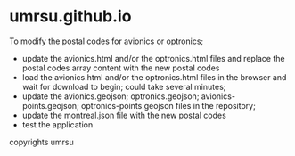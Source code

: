 # umrsu.github.io

To modify the postal codes for avionics or optronics;
- update the avionics.html and/or the optronics.html files and replace the postal codes array content with the new postal codes
- load the avionics.html and/or the optronics.html files in the browser and wait for download to begin; could take several minutes;
- update the avionics.geojson; optronics.geojson; avionics-points.geojson; optronics-points.geojson files in the repository;
- update the montreal.json file with the new postal codes
- test the application



copyrights umrsu

